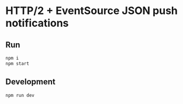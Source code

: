 # HTTP/2 + EventSource JSON push notifications

## Run

```bash
npm i
npm start
```

## Development

```bash
npm run dev
```
